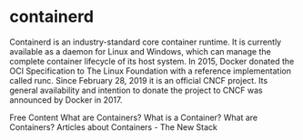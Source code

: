 # containerd

Containerd is an industry-standard core container runtime. It is currently available as a daemon for Linux and Windows, which can manage the complete container lifecycle of its host system. In 2015, Docker donated the OCI Specification to The Linux Foundation with a reference implementation called runc. Since February 28, 2019 it is an official CNCF project. Its general availability and intention to donate the project to CNCF was announced by Docker in 2017.

<ResourceGroupTitle>Free Content</ResourceGroupTitle>
<BadgeLink colorScheme='yellow' badgeText='Read' href='https://cloud.google.com/learn/what-are-containers'>What are Containers?</BadgeLink>
<BadgeLink colorScheme='yellow' badgeText='Read' href='https://www.docker.com/resources/what-container/'>What is a Container?</BadgeLink>
<BadgeLink badgeText='Watch' href='https://www.youtube.com/playlist?list=PLawsLZMfND4nz-WDBZIj8-nbzGFD4S9oz'>What are Containers?</BadgeLink>
<BadgeLink colorScheme='yellow' badgeText='Read' href='https://thenewstack.io/category/containers/'>Articles about Containers - The New Stack</BadgeLink>
